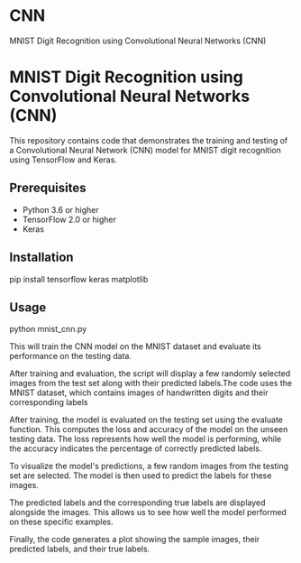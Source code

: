 # CNN
MNIST Digit Recognition using Convolutional Neural Networks (CNN)
# MNIST Digit Recognition using Convolutional Neural Networks (CNN)

This repository contains code that demonstrates the training and testing of a Convolutional Neural Network (CNN) model for MNIST digit recognition using TensorFlow and Keras.

## Prerequisites

- Python 3.6 or higher
- TensorFlow 2.0 or higher
- Keras

## Installation
pip install tensorflow keras matplotlib
## Usage
python mnist_cnn.py

This will train the CNN model on the MNIST dataset and evaluate its performance on the testing data.

After training and evaluation, the script will display a few randomly selected images from the test set along with their predicted labels.The code uses the MNIST dataset, which contains images of handwritten digits and their corresponding labels

After training, the model is evaluated on the testing set using the evaluate function. This computes the loss and accuracy of the model on the unseen testing data. The loss represents how well the model is performing, while the accuracy indicates the percentage of correctly predicted labels.

To visualize the model's predictions, a few random images from the testing set are selected. The model is then used to predict the labels for these images.

The predicted labels and the corresponding true labels are displayed alongside the images. This allows us to see how well the model performed on these specific examples.

Finally, the code generates a plot showing the sample images, their predicted labels, and their true labels.
